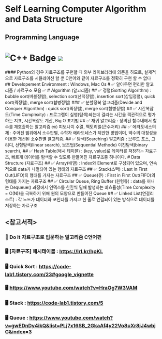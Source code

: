 # Self Learning Computer Algorithm and Data Structure
## Programming Language 
<h1/>
<img src="https://img.shields.io/badge/C%2B%2B-00599C?style=for-the-badge&logo=c%2B%2B&logoColor=white" alt="C++ Badge">
<img src="https://img.shields.io/badge/Python-3776aB?style=for-the-badge&logo=python&logoColor=yellow">
</h1>
#### Python의 경우 자료구조를 구현할 때 외부 라이브러리에 의존을 하므로, 실제적으로 자료구조를 시뮬레이션 할 뿐 C언어와 같이 자료구조를 정확히 구현 할 수 없다
## Developement Environment : Windows, Mac Os
# ✅ 알아두면 편리한 알고리즘 / 자료구조 모음 ✅
# Algorithm (알고리즘)
## ✅ 정렬(Sorting Algorithm) : bubble sort(버블정렬), selection sort(선택정렬), insertion sort(삽입정렬), quick sort(퀵정렬), merge sort(합병정렬)
### ✅ 분할정복 알고리즘(Devide and Conquer Algorithm) : quick sort(퀵정렬), merge sort(합병정렬)
## ✅ 시간복잡도(Time Complexity) : 프로그램이 실행(탐색)되는데 걸리는 시간을 객관적으로 평가하는 지표, 시간복잡도 계산, Big O 표기법
## ✅ 재귀 알고리즘 : 정의된 함수내에서 함수를 재호출하는 알고리즘 ex) 피보나치 수열, 팩토리얼(큰수처리)
## ✅ 에라토네스의 체 : 주어진 범위에서 소수판별, 수학자 에라토네스가 제안한 방법이며, 약수의 대칭성을 이용한 개선된 소수판별 알고리즘.
## ✅ 탐색(Searching) 알고리즘 : 브루드 포스, 그리디, 선형탐색(linear search), 보초법(Sequential Methode) 이진탐색(binary search), 
## ✅ Hash Table(해시 테이블) : (key, value)로 데이터를 저장하는 자료구조, 빠르게 데이터를 탐색할 수 있도록 만들어진 자료구조중 하나이다.
# Data Structure (자료구조)
## ✅ Array(배열) : Index와 Element로 구성되어 있으며, 연속적으로 data가 나열되어 있는 형태의 자료구조
## ✅ Stack(스택) : Last In First Out(LIFO)의 형태를 가지는 자료구조
## ✅ Queue(큐) : First in First Out(FIFO)의 형태를 가지는 자료구조
## ✅ Circular Queue, Ring Buffer (원형큐) : data를 꺼내는 Dequeue() 과정에서 인덱스를 한칸씩 밀때 발생하는 비효율성(Time Complexity = O(N))을 극복하기 위해 원의 모양으로 만들어진 Queue
## ✅ Linked List(연결리스트) : 각 노드가 데이터와 포인터를 가지고 한 줄로 연결되어 있는 방식으로 데이터를 저장하는 자료구조

## <참고서적>
### 📖 Do it 자료구조로 입문하는 알고리즘 C언어편
### 🖥️ [자료구조] 해시테이블 : https://lrl.kr/hpKL
### 🖥️ Quick Sort : https://code-lab1.tistory.com/23#google_vignette
### 🖥️ https://www.youtube.com/watch?v=HraOg7W3VAM
### 🖥️ Stack : https://code-lab1.tistory.com/5
### 🖥️ Queue : https://www.youtube.com/watch?v=gwEDnDy4ikQ&list=PLj7x16SB_2GkaAf4y22Vo8uXr8jJ4wbjG&index=3
